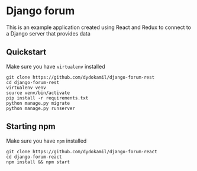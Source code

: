 # Django forum
This is an example application created using React and Redux to connect to a Django server that provides data

## Quickstart
Make sure you have `virtualenv` installed
	
    git clone https://github.com/dydokamil/django-forum-rest
    cd django-forum-rest
    virtualenv venv
    source venv/bin/activate
    pip install -r requirements.txt
    python manage.py migrate
    python manage.py runserver
    
## Starting npm
Make sure you have `npm` installed

	git clone https://github.com/dydokamil/django-forum-react
    cd django-forum-react
    npm install && npm start
